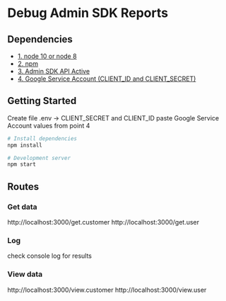 # Debug Admin SDK Reports

## Dependencies

- [1. node 10 or node 8](https://nodejs.org/)
- [2. npm](https://www.npmjs.com/)
- [3. Admin SDK API Active](https://console.cloud.google.com/apis/library/admin.googleapis.com?q=admin%20sdk&id=d0a160dd-c410-4fd0-a951-c47e05309cb9)
- [4. Google Service Account (CLIENT_ID and CLIENT_SECRET)](https://console.cloud.google.com/apis/credentials)

## Getting Started

Create file .env -> CLIENT_SECRET and CLIENT_ID paste Google Service Account values ​​from point 4

```bash
# Install dependencies
npm install

# Development server
npm start
```

## Routes

### Get data 
http://localhost:3000/get.customer
http://localhost:3000/get.user

### Log
check console log for results

### View data
http://localhost:3000/view.customer
http://localhost:3000/view.user

